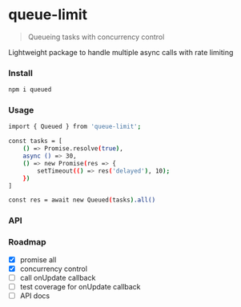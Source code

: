 # queue-limit

> Queueing tasks with concurrency control

Lightweight package to handle multiple async calls with rate limiting

### Install

```sh
npm i queued 
```

### Usage
```sh
import { Queued } from 'queue-limit';

const tasks = [
    () => Promise.resolve(true),
    async () => 30,
    () => new Promise(res => {
        setTimeout(() => res('delayed'), 10);
    })
]

const res = await new Queued(tasks).all()

```

### API

### Roadmap

- [x] promise all
- [x] concurrency control
- [ ] call onUpdate callback
- [ ] test coverage for onUpdate callback
- [ ] API docs